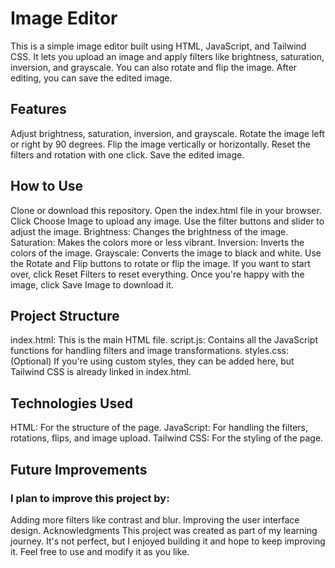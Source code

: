 # Image Editor

This is a simple image editor built using HTML, JavaScript, and Tailwind CSS. It lets you upload an image and apply filters like brightness, saturation, inversion, and grayscale. You can also rotate and flip the image. After editing, you can save the edited image.

## Features

Adjust brightness, saturation, inversion, and grayscale.
Rotate the image left or right by 90 degrees.
Flip the image vertically or horizontally.
Reset the filters and rotation with one click.
Save the edited image.

## How to Use

Clone or download this repository.
Open the index.html file in your browser.
Click Choose Image to upload any image.
Use the filter buttons and slider to adjust the image.
Brightness: Changes the brightness of the image.
Saturation: Makes the colors more or less vibrant.
Inversion: Inverts the colors of the image.
Grayscale: Converts the image to black and white.
Use the Rotate and Flip buttons to rotate or flip the image.
If you want to start over, click Reset Filters to reset everything.
Once you're happy with the image, click Save Image to download it.

## Project Structure

index.html: This is the main HTML file.
script.js: Contains all the JavaScript functions for handling filters and image transformations.
styles.css: (Optional) If you're using custom styles, they can be added here, but Tailwind CSS is already linked in index.html.

## Technologies Used

HTML: For the structure of the page.
JavaScript: For handling the filters, rotations, flips, and image upload.
Tailwind CSS: For the styling of the page.

## Future Improvements

### I plan to improve this project by:

Adding more filters like contrast and blur.
Improving the user interface design.
Acknowledgments
This project was created as part of my learning journey. It's not perfect, but I enjoyed building it and hope to keep improving it. Feel free to use and modify it as you like.
